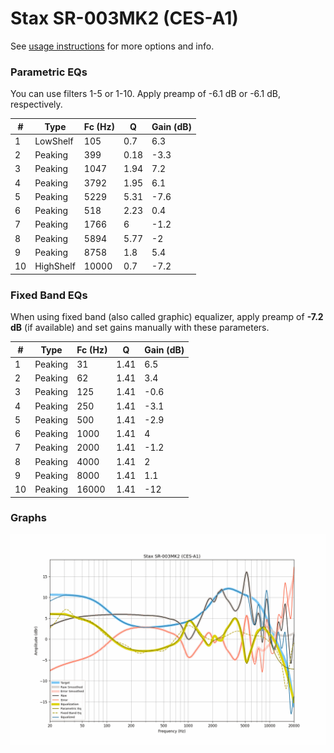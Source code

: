 # Stax SR-003MK2 (CES-A1)
See [usage instructions](https://github.com/jaakkopasanen/AutoEq#usage) for more options and info.

### Parametric EQs
You can use filters 1-5 or 1-10. Apply preamp of -6.1 dB or -6.1 dB, respectively.

|   # | Type      |   Fc (Hz) |    Q |   Gain (dB) |
|-----|-----------|-----------|------|-------------|
|   1 | LowShelf  |       105 | 0.7  |         6.3 |
|   2 | Peaking   |       399 | 0.18 |        -3.3 |
|   3 | Peaking   |      1047 | 1.94 |         7.2 |
|   4 | Peaking   |      3792 | 1.95 |         6.1 |
|   5 | Peaking   |      5229 | 5.31 |        -7.6 |
|   6 | Peaking   |       518 | 2.23 |         0.4 |
|   7 | Peaking   |      1766 | 6    |        -1.2 |
|   8 | Peaking   |      5894 | 5.77 |        -2   |
|   9 | Peaking   |      8758 | 1.8  |         5.4 |
|  10 | HighShelf |     10000 | 0.7  |        -7.2 |

### Fixed Band EQs
When using fixed band (also called graphic) equalizer, apply preamp of **-7.2 dB** (if available) and set gains manually with these parameters.

|   # | Type    |   Fc (Hz) |    Q |   Gain (dB) |
|-----|---------|-----------|------|-------------|
|   1 | Peaking |        31 | 1.41 |         6.5 |
|   2 | Peaking |        62 | 1.41 |         3.4 |
|   3 | Peaking |       125 | 1.41 |        -0.6 |
|   4 | Peaking |       250 | 1.41 |        -3.1 |
|   5 | Peaking |       500 | 1.41 |        -2.9 |
|   6 | Peaking |      1000 | 1.41 |         4   |
|   7 | Peaking |      2000 | 1.41 |        -1.2 |
|   8 | Peaking |      4000 | 1.41 |         2   |
|   9 | Peaking |      8000 | 1.41 |         1.1 |
|  10 | Peaking |     16000 | 1.41 |       -12   |

### Graphs
![](./Stax%20SR-003MK2%20(CES-A1).png)
